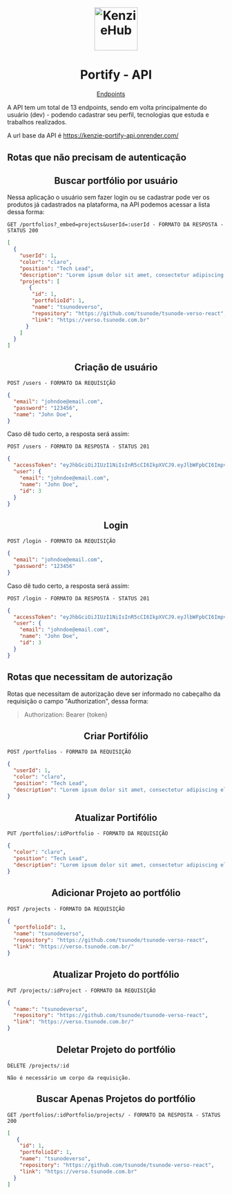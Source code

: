 <h1 align="center">
  <img alt="KenzieHub" title="KenzieHub" src="https://kenzie.com.br/_next/image?url=%2Fimages%2Flogo.png&w=640&q=75" width="100px" />
</h1>

<h1 align="center">
  Portify - API
</h1>

<p align="center">
  <a href="#endpoints">Endpoints</a>&nbsp;&nbsp;&nbsp;&nbsp;&nbsp;&nbsp;
</p>

A API tem um total de 13 endpoints, sendo em volta principalmente do usuário (dev) - podendo cadastrar seu perfil, tecnologias que estuda e trabalhos realizados. <br/>

A url base da API é https://kenzie-portify-api.onrender.com/

## Rotas que não precisam de autenticação

<h2 align ='center'> Buscar portfólio por usuário </h2>

Nessa aplicação o usuário sem fazer login ou se cadastrar pode ver os produtos já cadastrados na plataforma, na API podemos acessar a lista dessa forma:

`GET /portfolios?_embed=projects&userId=:userId - FORMATO DA RESPOSTA - STATUS 200`

```json
[
  {
    "userId": 1,
    "color": "claro",
    "position": "Tech Lead",
    "description": "Lorem ipsum dolor sit amet, consectetur adipiscing elit. Integer pulvinar urna ante, nec dapibus leo semper nec. Vivamus aliquet nibh nec urna accumsan, eget euismod magna fringilla. Nam condimentum, enim ut rhoncus sagittis, tellus mi sodales erat, nec ornare nunc nisi sed tortor.",
    "projects": [
       {
        "id": 1,
        "portfolioId": 1,
        "name": "tsunodeverso",
        "repository": "https://github.com/tsunode/tsunode-verso-react",
        "link": "https://verso.tsunode.com.br"
      }
    ]
  }
]
```

<h2 align ='center'> Criação de usuário </h2>

`POST /users - FORMATO DA REQUISIÇÃO`

```json
{
  "email": "johndoe@email.com",
  "password": "123456",
  "name": "John Doe",
}
```

Caso dê tudo certo, a resposta será assim:

`POST /users - FORMATO DA RESPOSTA - STATUS 201`

```json
{
  "accessToken": "eyJhbGciOiJIUzI1NiIsInR5cCI6IkpXVCJ9.eyJlbWFpbCI6ImpvaG5kb2VAZW1haWwuY29tIiwiaWF0IjoxNjg3ODA4MTYzLCJleHAiOjE2ODc4MTE3NjMsInN1YiI6IjMifQ.nWj1gqD4t3x00UTQvfFiK-PQjcgSpzbGeHknpncgC9E",
  "user": {
    "email": "johndoe@email.com",
    "name": "John Doe",
    "id": 3
  }
}
```


<h2 align = "center"> Login </h2>

`POST /login - FORMATO DA REQUISIÇÃO`

```json
{
  "email": "johndoe@email.com",
  "password": "123456"
}
```

Caso dê tudo certo, a resposta será assim:

`POST /login - FORMATO DA RESPOSTA - STATUS 201`

```json
{
  "accessToken": "eyJhbGciOiJIUzI1NiIsInR5cCI6IkpXVCJ9.eyJlbWFpbCI6ImpvaG5kb2VAZW1haWwuY29tIiwiaWF0IjoxNjg3ODA4MTYzLCJleHAiOjE2ODc4MTE3NjMsInN1YiI6IjMifQ.nWj1gqD4t3x00UTQvfFiK-PQjcgSpzbGeHknpncgC9E",
  "user": {
    "email": "johndoe@email.com",
    "name": "John Doe",
    "id": 3
  }
}
```

## Rotas que necessitam de autorização

Rotas que necessitam de autorização deve ser informado no cabeçalho da requisição o campo "Authorization", dessa forma:

> Authorization: Bearer {token}

<h2 align ='center'> Criar Portifólio </h2>

`POST /portfolios - FORMATO DA REQUISIÇÃO`

```json
{
  "userId": 1,
  "color": "claro",
  "position": "Tech Lead",
  "description": "Lorem ipsum dolor sit amet, consectetur adipiscing elit. Integer pulvinar urna ante, nec dapibus leo semper nec. Vivamus aliquet nibh nec urna accumsan, eget euismod magna fringilla. Nam condimentum, enim ut rhoncus sagittis, tellus mi sodales erat, nec ornare nunc nisi sed tortor."
}
```

<h2 align ='center'> Atualizar Portifólio </h2>

`PUT /portfolios/:idPortfolio - FORMATO DA REQUISIÇÃO`

```json
{
  "color": "claro",
  "position": "Tech Lead",
  "description": "Lorem ipsum dolor sit amet, consectetur adipiscing elit. Integer pulvinar urna ante, nec dapibus leo semper nec. Vivamus aliquet nibh nec urna accumsan, eget euismod magna fringilla. Nam condimentum, enim ut rhoncus sagittis, tellus mi sodales erat, nec ornare nunc nisi sed tortor."
}
```

<h2 align ='center'> Adicionar Projeto ao portfólio  </h2>

`POST /projects - FORMATO DA REQUISIÇÃO`

```json
{
  "portfolioId": 1,
  "name": "tsunodeverso",
  "repository": "https://github.com/tsunode/tsunode-verso-react",
  "link": "https://verso.tsunode.com.br/"
}
```

<h2 align ='center'> Atualizar Projeto do portfólio  </h2>

`PUT /projects/:idProject - FORMATO DA REQUISIÇÃO`

```json
{
  "name:": "tsunodeverso",
  "repository": "https://github.com/tsunode/tsunode-verso-react",
  "link": "https://verso.tsunode.com.br/"
}
```
<h2 align ='center'> Deletar Projeto do portfólio  </h2>

`DELETE /projects/:id`

```
Não é necessário um corpo da requisição.
```

<h2 align ='center'> Buscar Apenas Projetos do portfólio  </h2>

`GET /portfolios/:idPortfolio/projects/ - FORMATO DA RESPOSTA - STATUS 200`

```json
[
   {
    "id": 1,
    "portfolioId": 1,
    "name": "tsunodeverso",
    "repository": "https://github.com/tsunode/tsunode-verso-react",
    "link": "https://verso.tsunode.com.br"
  }
]
```
